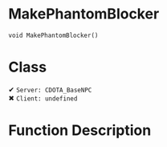 # MakePhantomBlocker
```
void MakePhantomBlocker()
```
# Class
✔ `Server: CDOTA_BaseNPC`  
✖ `Client: undefined`  

# Function Description

